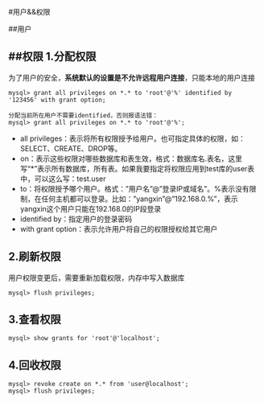 #用户&&权限

##用户



##权限
1.分配权限
--------------
为了用户的安全，**系统默认的设置是不允许远程用户连接**，只能本地的用户连接
```
mysql> grant all privileges on *.* to 'root'@'%' identified by '123456' with grant option;

分配当前所在用户不需要identified，否则报语法错：
mysql> grant all privileges on *.* to 'root'@'%';
```
* all privileges：表示将所有权限授予给用户。也可指定具体的权限，如：SELECT、CREATE、DROP等。
* on：表示这些权限对哪些数据库和表生效，格式：数据库名.表名，这里写“*”表示所有数据库，所有表。如果我要指定将权限应用到test库的user表中，可以这么写：test.user
* to：将权限授予哪个用户。格式：”用户名”@”登录IP或域名”。%表示没有限制，在任何主机都可以登录。比如：”yangxin”@”192.168.0.%”，表示yangxin这个用户只能在192.168.0的IP段登录
* identified by：指定用户的登录密码
* with grant option：表示允许用户将自己的权限授权给其它用户

2.刷新权限
-----------
用户权限变更后，需要重新加载权限，内存中写入数据库
```
mysql> flush privileges;
```

3.查看权限
------------
```
mysql> show grants for 'root'@'localhost';
```
4.回收权限
---------------
```
mysql> revoke create on *.* from 'user@localhost';
mysql> flush privileges;
```
